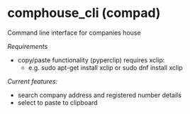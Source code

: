 # comphouse_cli (compad)
Command line interface for companies house

*Requirements*
- copy/paste functionality (pyperclip) requires xclip:
  - e.g. sudo apt-get install xclip or sudo dnf install xclip

*Current features:*

- search company address and registered number details
- select to paste to clipboard

